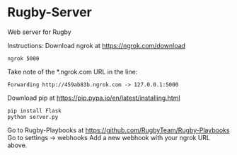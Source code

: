 # Rugby-Server
Web server for Rugby

Instructions:
Download ngrok at https://ngrok.com/download

```
ngrok 5000
```

Take note of the *.ngrok.com URL in the line:

```
Forwarding http://459ab83b.ngrok.com -> 127.0.0.1:5000
```

Download pip at https://pip.pypa.io/en/latest/installing.html

```
pip install Flask
python server.py
```

Go to Rugby-Playbooks at https://github.com/RugbyTeam/Rugby-Playbooks
Go to settings -> webhooks
Add a new webhook with your ngrok URL above.

